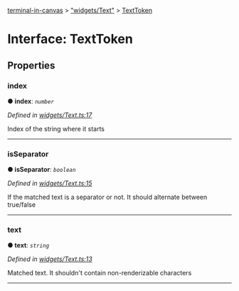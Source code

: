 [terminal-in-canvas](../README.md) > ["widgets/Text"](../modules/_widgets_text_.md) > [TextToken](../interfaces/_widgets_text_.texttoken.md)



# Interface: TextToken


## Properties
<a id="index"></a>

###  index

**●  index**:  *`number`* 

*Defined in [widgets/Text.ts:17](https://github.com/danikaze/terminal-in-canvas/blob/6c46a1f/src/widgets/Text.ts#L17)*



Index of the string where it starts




___

<a id="isseparator"></a>

###  isSeparator

**●  isSeparator**:  *`boolean`* 

*Defined in [widgets/Text.ts:15](https://github.com/danikaze/terminal-in-canvas/blob/6c46a1f/src/widgets/Text.ts#L15)*



If the matched text is a separator or not. It should alternate between true/false




___

<a id="text"></a>

###  text

**●  text**:  *`string`* 

*Defined in [widgets/Text.ts:13](https://github.com/danikaze/terminal-in-canvas/blob/6c46a1f/src/widgets/Text.ts#L13)*



Matched text. It shouldn't contain non-renderizable characters




___


